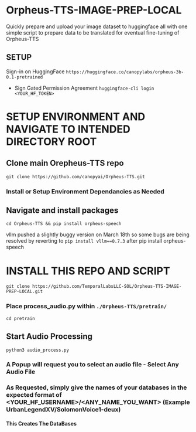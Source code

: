 # Orpheus-TTS-IMAGE-PREP-LOCAL
Quickly prepare and upload your image dataset to huggingface all with one simple script to prepare data to be translated for eventual fine-tuning of Orpheus-TTS

## SETUP

Sign-in on HuggingFace
`https://huggingface.co/canopylabs/orpheus-3b-0.1-pretrained`
  - Sign Gated Permission Agreement
`huggingface-cli login <YOUR_HF_TOKEN>`

# SETUP ENVIRONMENT AND NAVIGATE TO INTENDED DIRECTORY ROOT

## Clone main Orepheus-TTS repo
`git clone https://github.com/canopyai/Orpheus-TTS.git`

### Install or Setup Environment Dependancies as Needed

## Navigate and install packages
`cd Orpheus-TTS && pip install orpheus-speech`

vllm pushed a slightly buggy version on March 18th so some bugs are being resolved by reverting to `pip install vllm==0.7.3` after pip install orpheus-speech

# INSTALL THIS REPO AND SCRIPT

`git clone https://github.com/TemporalLabsLLC-SOL/Orpheus-TTS-IMAGE-PREP-LOCAL.git`

### Place process_audio.py within `./Orpheus-TTS/pretrain/`

`cd pretrain`

## Start Audio Processing

`python3 audio_process.py`

### A Popup will request you to select an audio file - Select Any Audio File
### As Requested, simply give the names of your databases in the expected format of <YOUR_HF_USERNAME>/<ANY_NAME_YOU_WANT> (Example UrbanLegendXV/SolomonVoice1-deux)
#### This Creates The DataBases
